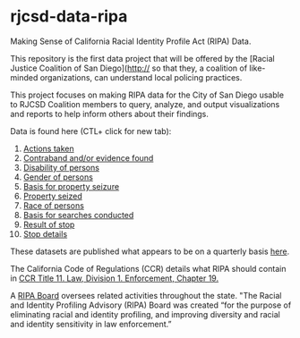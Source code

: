 # rjcsd-data-ripa
Making Sense of California Racial Identity Profile Act (RIPA) Data.  

This repository is the first data project that will be offered by the [Racial Justice Coalition of San Diego]([http://](http://www.rjcsd.org/) so that they, a coalition of like-minded organizations, can understand local policing practices.   

This project focuses on making RIPA data for the City of San Diego usable to RJCSD Coalition members to query, analyze, and output  visualizations and reports to help inform others about their findings. 

Data is found here (CTL+ click for new tab):
1. [Actions taken](https://data.sandiego.gov/datasets/police-ripa-actions-taken/)
2. [Contraband and/or evidence found](https://data.sandiego.gov/datasets/police-ripa-contraband-evid/)
3. [Disability of persons](https://data.sandiego.gov/datasets/police-ripa-disability/) 
4. [Gender of persons](https://data.sandiego.gov/datasets/police-ripa-gender/)
5. [Basis for property seizure](https://data.sandiego.gov/datasets/police-ripa-prop-seize-basis/)
6. [Property seized](https://data.sandiego.gov/datasets/police-ripa-prop-seize-type/)
7. [Race of persons](https://data.sandiego.gov/datasets/police-ripa-race/)
8. [Basis for searches conducted](https://data.sandiego.gov/datasets/police-ripa-search-basis/)
9. [Result of stop](https://data.sandiego.gov/datasets/police-ripa-stop-result/)
10. [Stop details](https://data.sandiego.gov/datasets/police-ripa-stops/)

These datasets are published what appears to be on a quarterly basis [here](https://data.sandiego.gov/datasets/).

The California Code of Regulations (CCR) details what RIPA should contain in [CCR Title 11. Law, Division 1. Enforcement, Chapter 19.](https://oag.ca.gov/sites/all/files/agweb/pdfs/ripa/stop-data-reg-final-text-110717.pdf?)

A [RIPA Board](https://oag.ca.gov/ab953/board) oversees related activities throughout the state. "The Racial and Identity Profiling Advisory (RIPA) Board was created “for the purpose of eliminating racial and identity profiling, and improving diversity and racial and identity sensitivity in law enforcement.”
